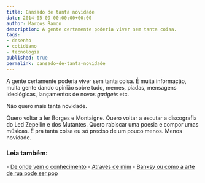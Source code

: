 ```yaml
---
title: Cansado de tanta novidade
date: 2014-05-09 00:00:00+00:00
author: Marcos Ramon
description: A gente certamente poderia viver sem tanta coisa.
tags:
- desenho
- cotidiano
- tecnologia
published: true
permalink: cansado-de-tanta-novidade
---
```

A gente certamente poderia viver sem tanta coisa. É muita informação, muita gente dando opinião sobre tudo, memes, piadas, mensagens ideológicas, lançamentos de novos *gadgets* etc. 

Não quero mais tanta novidade.

Quero voltar a ler Borges e Montaigne. Quero voltar a escutar a discografia do Led Zepellin e dos Mutantes. Quero rabiscar uma poesia e compor umas músicas. E pra tanta coisa eu só preciso de um pouco menos. Menos novidade.



<h3>Leia também:</h3>
- <a href="/de-onde-vem-o-conhecimento">De onde vem o conhecimento</a>
- <a href="/atraves-de-mim">Através de mim</a>
- <a href="/banksy-ou-como-a-arte-de-rua-pode-ser-pop">Banksy ou como a arte de rua pode ser pop</a>

